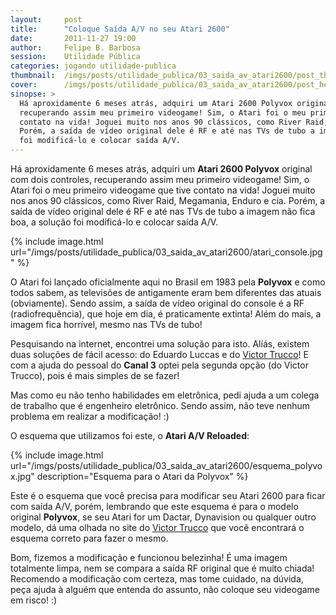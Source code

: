 ```yaml
---
layout:     post
title:      "Coloque Saída A/V no seu Atari 2600"
date:       2011-11-27 19:00
author:     Felipe B. Barbosa
session:    Utilidade Pública
categories: jogando utilidade-publica
thumbnail:  /imgs/posts/utilidade_publica/03_saida_av_atari2600/post_thumbnail.jpg
cover:      /imgs/posts/utilidade_publica/03_saida_av_atari2600/post_header.jpg
sinopse: >
  Há aproxidamente 6 meses atrás, adquiri um Atari 2600 Polyvox original com dois controles,
  recuperando assim meu primeiro videogame! Sim, o Atari foi o meu primeiro videogame que tive
  contato na vida! Joguei muito nos anos 90 clássicos, como River Raid, Megamania, Enduro e cia.
  Porém, a saída de vídeo original dele é RF e até nas TVs de tubo a imagem não fica boa, a solução
  foi modificá-lo e colocar saída A/V.
---
```

Há aproxidamente 6 meses atrás, adquiri um **Atari 2600 Polyvox** original com dois controles,
recuperando assim meu primeiro videogame! Sim, o Atari foi o meu primeiro videogame que tive
contato na vida! Joguei muito nos anos 90 clássicos, como River Raid, Megamania, Enduro e cia.
Porém, a saída de vídeo original dele é RF e até nas TVs de tubo a imagem não fica boa, a solução
foi modificá-lo e colocar saída A/V.

{% include image.html url="/imgs/posts/utilidade_publica/03_saida_av_atari2600/atari_console.jpg" %}

O Atari foi lançado oficialmente aqui no Brasil em 1983 pela **Polyvox** e como todos sabem,
as televisões de antigamente eram bem diferentes das atuais (obviamente). Sendo assim, a saída
de vídeo original do console é a RF (radiofrequência), que hoje em dia, é praticamente extinta!
Além do mais, a imagem fica horrível, mesmo nas TVs de tubo!

Pesquisando na internet, encontrei uma solução para isto. Alíás, existem duas soluções de fácil
acesso: do Eduardo Luccas e do [Victor Trucco](http://www.victortrucco.com/Atari/AtariAVReloaded/AtariAVReloaded)! E com a ajuda do pessoal do **Canal 3** optei
pela segunda opção (do Victor Trucco), pois é mais simples de se fazer!

Mas como eu não tenho habilidades em eletrônica, pedi ajuda a um colega de trabalho que é engenheiro
eletrônico. Sendo assim, não teve nenhum problema em realizar a modificação! :)

O esquema que utilizamos foi este, o **Atari A/V Reloaded**:

{% include image.html url="/imgs/posts/utilidade_publica/03_saida_av_atari2600/esquema_polyvox.jpg" description="Esquema para o Atari da Polyvox" %}

Este é o esquema que você precisa para modificar seu Atari 2600 para ficar com saída A/V, porém,
lembrando que este esquema é para o modelo original **Polyvox**, se seu Atari for um Dactar,
Dynavision ou qualquer outro modelo, dá uma olhada no site do [Victor Trucco](http://www.victortrucco.com/Atari/AtariAVReloaded/AtariAVReloaded) que você encontrará
o esquema correto para fazer o mesmo.

Bom, fizemos a modificação e funcionou belezinha! É uma imagem totalmente limpa, nem se compara
a saída RF original que é muito chiada! Recomendo a modificação com certeza, mas tome cuidado,
na dúvida, peça ajuda à alguém que entenda do assunto, não coloque seu videogame em risco! :)
